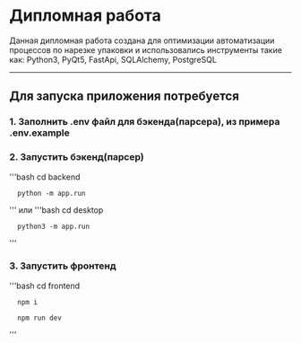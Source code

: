 # Дипломная работа
Данная дипломная работа создана для оптимизации автоматизации процессов по нарезке упаковки
и использовались инструменты такие как: 
Python3, PyQt5, FastApi, SQLAlchemy, PostgreSQL

---

## Для запуска приложения потребуется

### 1. Заполнить .env файл для бэкенда(парсера), из примера .env.example

### 2. Запустить бэкенд(парсер)
   '''bash
       cd backend

      python -m app.run
   '''
   или
   '''bash
       cd desktop

      python3 -m app.run
   '''
   
### 3. Запустить фронтенд
   '''bash
      cd frontend

      npm i 

      npm run dev
   '''
